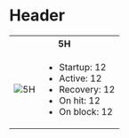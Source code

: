 <!-- TITLE: Geral -->
<!-- SUBTITLE: A quick summary of Geral -->

# Header
<table>
    <tr>
        <th colspan="2">
            5H
        </th>
    </tr>
    <tr>
        <td>
            <img src="http://placehold.it/150x300" alt="5H">
        </td>
        <td>
				
- Startup: 12
- Active: 12
- Recovery: 12
- On hit: 12
- On block: 12
        </td>
    </tr>
</table>
